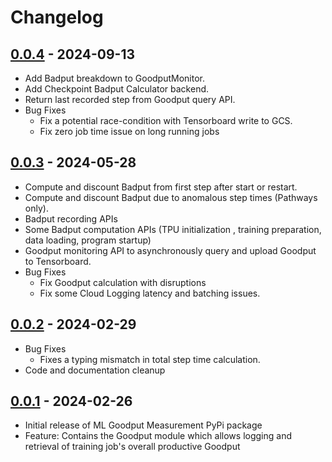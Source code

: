 # Changelog

<!--

Changelog follow the https://keepachangelog.com/ standard (at least the headers)

This allows:

* auto-parsing release notes during the automated releases from github-action:
  https://github.com/marketplace/actions/pypi-github-auto-release
* Have clickable headers in the rendered markdown

To release a new version (e.g. from `1.0.0` -> `2.0.0`):

* Create a new `# [0.0.1] - YYYY-MM-DD` header and add the current
  `[Unreleased]` notes.
* At the end of the file:
  * Define the new link url:
  `[0.0.1]: https://github.com/AI-Hypercomputer/ml-goodput-measurement/compare/v1.0.0...v2.0.0`
  * Update the `[Unreleased]` url: `v1.0.0...HEAD` -> `v2.0.0...HEAD`

-->

## [0.0.4] - 2024-09-13
* Add Badput breakdown to GoodputMonitor.
* Add Checkpoint Badput Calculator backend.
* Return last recorded step from Goodput query API.
* Bug Fixes
  * Fix a potential race-condition with Tensorboard write to GCS.
  * Fix zero job time issue on long running jobs

## [0.0.3] - 2024-05-28
* Compute and discount Badput from first step after start or restart.
* Compute and discount Badput due to anomalous step times (Pathways only).
* Badput recording APIs
* Some Badput computation APIs (TPU initialization , training preparation, data loading, program startup)
* Goodput monitoring API to asynchronously query and upload Goodput to Tensorboard.
* Bug Fixes
  * Fix Goodput calculation with disruptions
  * Fix some Cloud Logging latency and batching issues.


## [0.0.2] - 2024-02-29
* Bug Fixes
  * Fixes a typing mismatch in total step time calculation.
* Code and documentation cleanup

## [0.0.1] - 2024-02-26
* Initial release of ML Goodput Measurement PyPi package
* Feature: Contains the Goodput module which allows logging and retrieval of training job's overall productive Goodput

[0.0.4]: https://github.com/AI-Hypercomputer/ml-goodput-measurement/compare/v0.0.3...v0.0.4
[0.0.3]: https://github.com/AI-Hypercomputer/ml-goodput-measurement/compare/v0.0.2...v0.0.3
[0.0.2]: https://github.com/AI-Hypercomputer/ml-goodput-measurement/compare/v0.0.1...v0.0.2
[0.0.1]: https://github.com/AI-Hypercomputer/ml-goodput-measurement/releases/tag/v0.0.1